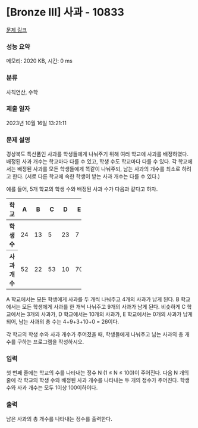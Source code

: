 # [Bronze III] 사과 - 10833 

[문제 링크](https://www.acmicpc.net/problem/10833) 

### 성능 요약

메모리: 2020 KB, 시간: 0 ms

### 분류

사칙연산, 수학

### 제출 일자

2023년 10월 16일 13:21:11

### 문제 설명

<p>경상북도 특산품인 사과를 학생들에게 나눠주기 위해 여러 학교에 사과를 배정하였다. 배정된 사과 개수는 학교마다 다를 수 있고, 학생 수도 학교마다 다를 수 있다. 각 학교에서는 배정된 사과를 모든 학생들에게 똑같이 나눠주되, 남는 사과의 개수를 최소로 하려고 한다. (서로 다른 학교에 속한 학생이 받는 사과 개수는 다를 수 있다.)</p>

<p>예를 들어, 5개 학교의 학생 수와 배정된 사과 수가 다음과 같다고 하자.</p>

<table class="table table-bordered" style="width:40%">
	<thead>
		<tr>
			<th>학교</th>
			<th>A</th>
			<th>B</th>
			<th>C</th>
			<th>D</th>
			<th>E</th>
		</tr>
	</thead>
	<tbody>
		<tr>
			<th>학생 수</th>
			<td>24</td>
			<td>13</td>
			<td>5</td>
			<td>23</td>
			<td>7</td>
		</tr>
		<tr>
			<th>사과 개수</th>
			<td>52</td>
			<td>22</td>
			<td>53</td>
			<td>10</td>
			<td>70</td>
		</tr>
	</tbody>
</table>

<p>A 학교에서는 모든 학생에게 사과를 두 개씩 나눠주고 4개의 사과가 남게 된다. B 학교에서는 모든 학생에게 사과를 한 개씩 나눠주고 9개의 사과가 남게 된다. 비슷하게 C 학교에서는 3개의 사과가, D 학교에서는 10개의 사과가, E 학교에서는 0개의 사과가 남게 되어, 남는 사과의 총 수는 4+9+3+10+0 = 26이다. </p>

<p>각 학교의 학생 수와 사과 개수가 주어졌을 때, 학생들에게 나눠주고 남는 사과의 총 개수를 구하는 프로그램을 작성하시오.</p>

### 입력 

 <p>첫 번째 줄에는 학교의 수를 나타내는 정수 N (1 ≤ N ≤ 100)이 주어진다. 다음 N 개의 줄에 각 학교의 학생 수와 배정된 사과 개수를 나타내는 두 개의 정수가 주어진다. 학생 수와 사과 개수는 모두 1이상 100이하이다. </p>

### 출력 

 <p>남은 사과의 총 개수를 나타내는 정수를 출력한다.</p>

